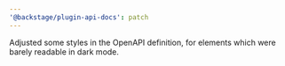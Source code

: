 ```yaml
---
'@backstage/plugin-api-docs': patch
---
```


Adjusted some styles in the OpenAPI definition, for elements which were barely readable in dark mode.
